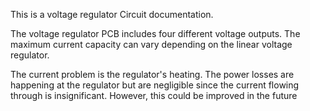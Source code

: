 This is a voltage regulator Circuit documentation.

The voltage regulator PCB includes four different voltage outputs.
The maximum current capacity can vary depending on the linear voltage regulator.

The current problem is the regulator's heating. The power losses are happening at the regulator but are negligible since the current flowing through is insignificant.
However, this could be improved in the future
